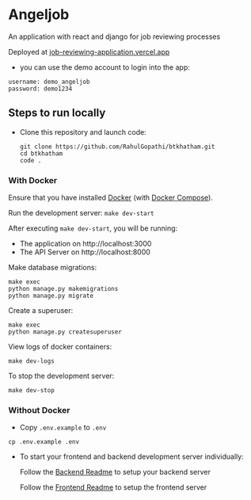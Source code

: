 # Angeljob

An application with react and django for job reviewing processes

Deployed at [job-reviewing-application.vercel.app](https://job-reviewing-application.vercel.app/)

- you can use the demo account to login into the app:
```
username: demo_angeljob
password: demo1234
```

## Steps to run locally

- Clone this repository and launch code:
    ```
    git clone https://github.com/RahulGopathi/btkhatham.git
    cd btkhatham
    code .
    ```

### With Docker

Ensure that you have installed [Docker](https://docs.docker.com/install/) (with [Docker Compose](https://docs.docker.com/compose/install/)).

Run the development server:
    ```
    make dev-start
    ```

After executing `make dev-start`, you will be running:
* The application on http://localhost:3000 
* The API Server on http://localhost:8000

Make database migrations: 
```
make exec
python manage.py makemigrations
python manage.py migrate
```

Create a superuser: 
```
make exec
python manage.py createsuperuser
```

View logs of docker containers: 
```
make dev-logs
```

To stop the development server: 
```
make dev-stop
```

### Without Docker

- Copy `.env.example` to `.env`
```
cp .env.example .env
```

- To start your frontend and backend development server individually:

    Follow the [Backend Readme](https://github.com/RahulGopathi/btkhatham/tree/main/backend) to setup your backend server

    Follow the [Frontend Readme](https://github.com/RahulGopathi/btkhatham/tree/main/frontend) to setup the frontend server
